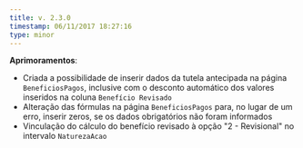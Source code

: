 ```yaml
---
title: v. 2.3.0
timestamp: 06/11/2017 18:27:16
type: minor
---
```


**Aprimoramentos**:
+ Criada a possibilidade de inserir dados da tutela antecipada na página `BeneficiosPagos`, inclusive com o desconto automático dos valores inseridos na coluna `Benefício Revisado`
+ Alteração das fórmulas na página `BeneficiosPagos` para, no lugar de um erro, inserir zeros, se os dados obrigatórios não foram informados
+ Vinculação do cálculo do benefício revisado à opção "2 - Revisional" no intervalo `NaturezaAcao` 